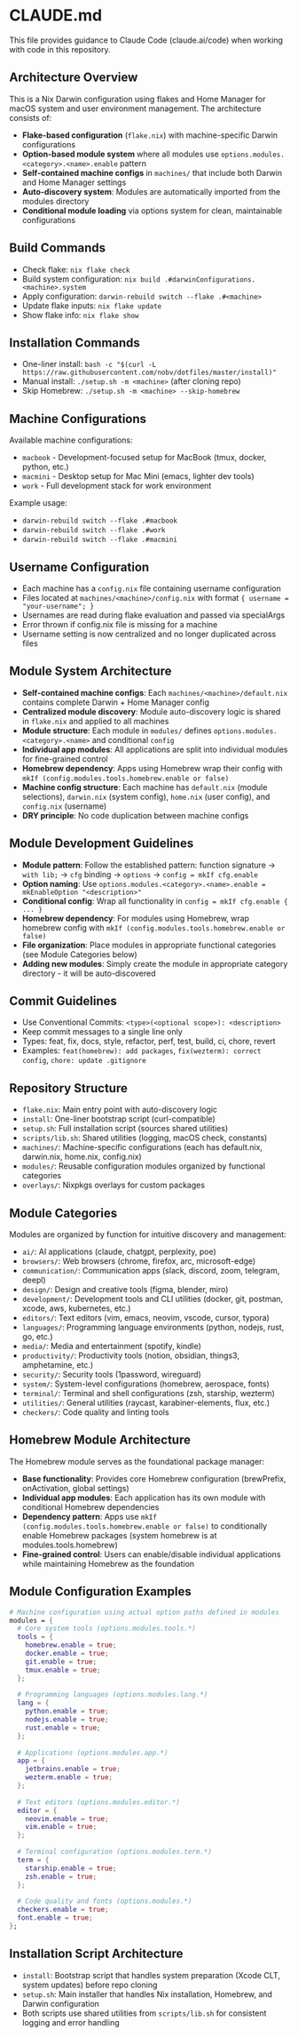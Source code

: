 # CLAUDE.md

This file provides guidance to Claude Code (claude.ai/code) when working with code in this repository.

## Architecture Overview
This is a Nix Darwin configuration using flakes and Home Manager for macOS system and user environment management. The architecture consists of:

- **Flake-based configuration** (`flake.nix`) with machine-specific Darwin configurations
- **Option-based module system** where all modules use `options.modules.<category>.<name>.enable` pattern
- **Self-contained machine configs** in `machines/` that include both Darwin and Home Manager settings
- **Auto-discovery system**: Modules are automatically imported from the modules directory
- **Conditional module loading** via options system for clean, maintainable configurations

## Build Commands
- Check flake: `nix flake check`
- Build system configuration: `nix build .#darwinConfigurations.<machine>.system`
- Apply configuration: `darwin-rebuild switch --flake .#<machine>`
- Update flake inputs: `nix flake update`
- Show flake info: `nix flake show`

## Installation Commands
- One-liner install: `bash -c "$(curl -L https://raw.githubusercontent.com/nobv/dotfiles/master/install)"`
- Manual install: `./setup.sh -m <machine>` (after cloning repo)
- Skip Homebrew: `./setup.sh -m <machine> --skip-homebrew`

## Machine Configurations
Available machine configurations:
- `macbook` - Development-focused setup for MacBook (tmux, docker, python, etc.)
- `macmini` - Desktop setup for Mac Mini (emacs, lighter dev tools)
- `work` - Full development stack for work environment

Example usage:
- `darwin-rebuild switch --flake .#macbook`
- `darwin-rebuild switch --flake .#work`
- `darwin-rebuild switch --flake .#macmini`

## Username Configuration
- Each machine has a `config.nix` file containing username configuration
- Files located at `machines/<machine>/config.nix` with format `{ username = "your-username"; }`
- Usernames are read during flake evaluation and passed via specialArgs
- Error thrown if config.nix file is missing for a machine
- Username setting is now centralized and no longer duplicated across files

## Module System Architecture
- **Self-contained machine configs**: Each `machines/<machine>/default.nix` contains complete Darwin + Home Manager config
- **Centralized module discovery**: Module auto-discovery logic is shared in `flake.nix` and applied to all machines
- **Module structure**: Each module in `modules/` defines `options.modules.<category>.<name>` and conditional `config`
- **Individual app modules**: All applications are split into individual modules for fine-grained control
- **Homebrew dependency**: Apps using Homebrew wrap their config with `mkIf (config.modules.tools.homebrew.enable or false)`
- **Machine config structure**: Each machine has `default.nix` (module selections), `darwin.nix` (system config), `home.nix` (user config), and `config.nix` (username)
- **DRY principle**: No code duplication between machine configs

## Module Development Guidelines
- **Module pattern**: Follow the established pattern: function signature → `with lib;` → `cfg` binding → `options` → `config = mkIf cfg.enable`
- **Option naming**: Use `options.modules.<category>.<name>.enable = mkEnableOption "<description>"`
- **Conditional config**: Wrap all functionality in `config = mkIf cfg.enable { ... }`
- **Homebrew dependency**: For modules using Homebrew, wrap homebrew config with `mkIf (config.modules.tools.homebrew.enable or false)`
- **File organization**: Place modules in appropriate functional categories (see Module Categories below)
- **Adding new modules**: Simply create the module in appropriate category directory - it will be auto-discovered

## Commit Guidelines
- Use Conventional Commits: `<type>(<optional scope>): <description>`
- Keep commit messages to a single line only
- Types: feat, fix, docs, style, refactor, perf, test, build, ci, chore, revert
- Examples: `feat(homebrew): add packages`, `fix(wezterm): correct config`, `chore: update .gitignore`

## Repository Structure
- `flake.nix`: Main entry point with auto-discovery logic
- `install`: One-liner bootstrap script (curl-compatible)
- `setup.sh`: Full installation script (sources shared utilities)
- `scripts/lib.sh`: Shared utilities (logging, macOS check, constants)
- `machines/`: Machine-specific configurations (each has default.nix, darwin.nix, home.nix, config.nix)
- `modules/`: Reusable configuration modules organized by functional categories
- `overlays/`: Nixpkgs overlays for custom packages

## Module Categories
Modules are organized by function for intuitive discovery and management:
- `ai/`: AI applications (claude, chatgpt, perplexity, poe)
- `browsers/`: Web browsers (chrome, firefox, arc, microsoft-edge)
- `communication/`: Communication apps (slack, discord, zoom, telegram, deepl)
- `design/`: Design and creative tools (figma, blender, miro)
- `development/`: Development tools and CLI utilities (docker, git, postman, xcode, aws, kubernetes, etc.)
- `editors/`: Text editors (vim, emacs, neovim, vscode, cursor, typora)
- `languages/`: Programming language environments (python, nodejs, rust, go, etc.)
- `media/`: Media and entertainment (spotify, kindle)
- `productivity/`: Productivity tools (notion, obsidian, things3, amphetamine, etc.)
- `security/`: Security tools (1password, wireguard)
- `system/`: System-level configurations (homebrew, aerospace, fonts)
- `terminal/`: Terminal and shell configurations (zsh, starship, wezterm)
- `utilities/`: General utilities (raycast, karabiner-elements, flux, etc.)
- `checkers/`: Code quality and linting tools

## Homebrew Module Architecture
The Homebrew module serves as the foundational package manager:
- **Base functionality**: Provides core Homebrew configuration (brewPrefix, onActivation, global settings)
- **Individual app modules**: Each application has its own module with conditional Homebrew dependencies
- **Dependency pattern**: Apps use `mkIf (config.modules.tools.homebrew.enable or false)` to conditionally enable Homebrew packages (system homebrew is at modules.tools.homebrew)
- **Fine-grained control**: Users can enable/disable individual applications while maintaining Homebrew as the foundation

## Module Configuration Examples
```nix
# Machine configuration using actual option paths defined in modules
modules = {
  # Core system tools (options.modules.tools.*)
  tools = {
    homebrew.enable = true;
    docker.enable = true;
    git.enable = true;
    tmux.enable = true;
  };
  
  # Programming languages (options.modules.lang.*)
  lang = {
    python.enable = true;
    nodejs.enable = true;
    rust.enable = true;
  };
  
  # Applications (options.modules.app.*)
  app = {
    jetbrains.enable = true;
    wezterm.enable = true;
  };
  
  # Text editors (options.modules.editor.*)
  editor = {
    neovim.enable = true;
    vim.enable = true;
  };
  
  # Terminal configuration (options.modules.term.*)
  term = {
    starship.enable = true;
    zsh.enable = true;
  };
  
  # Code quality and fonts (options.modules.*)
  checkers.enable = true;
  font.enable = true;
};
```

## Installation Script Architecture
- `install`: Bootstrap script that handles system preparation (Xcode CLT, system updates) before repo cloning
- `setup.sh`: Main installer that handles Nix installation, Homebrew, and Darwin configuration
- Both scripts use shared utilities from `scripts/lib.sh` for consistent logging and error handling